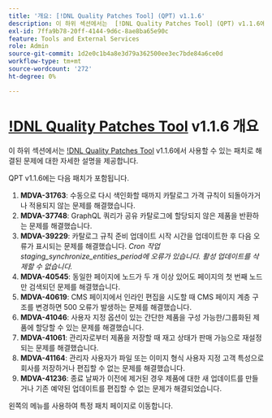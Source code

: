 ```yaml
---
title: '개요: [!DNL Quality Patches Tool] (QPT) v1.1.6'
description: 이 하위 섹션에서는  [!DNL Quality Patches Tool] (QPT) v1.1.6에서 사용할 수 있는 패치로 해결된 문제에 대한 자세한 설명을 제공합니다.
exl-id: 7ffa9b78-20ff-4144-9d6c-8ae8ba65e90c
feature: Tools and External Services
role: Admin
source-git-commit: 1d2e0c1b4a8e3d79a362500ee3ec7bde84a6ce0d
workflow-type: tm+mt
source-wordcount: '272'
ht-degree: 0%

---
```


# [!DNL Quality Patches Tool](QPT) v1.1.6 개요

이 하위 섹션에서는 [!DNL Quality Patches Tool](QPT) v1.1.6에서 사용할 수 있는 패치로 해결된 문제에 대한 자세한 설명을 제공합니다.

QPT v1.1.6에는 다음 패치가 포함됩니다.

1. **MDVA-31763**: 수동으로 다시 색인화할 때까지 카탈로그 가격 규칙이 되돌아가거나 적용되지 않는 문제를 해결했습니다.
1. **MDVA-37748**: GraphQL 쿼리가 공유 카탈로그에 할당되지 않은 제품을 반환하는 문제를 해결했습니다.
1. **MDVA-39229**: 카탈로그 규칙 준비 업데이트 시작 시간을 업데이트한 후 다음 오류가 표시되는 문제를 해결했습니다. *Cron 작업 staging_synchronize_entities_period에 오류가 있습니다. 활성 업데이트를 삭제할 수 없습니다.*
1. **MDVA-40545**: 동일한 페이지에 노드가 두 개 이상 있어도 페이지의 첫 번째 노드만 검색되던 문제를 해결했습니다.
1. **MDVA-40619**: CMS 페이지에서 인라인 편집을 시도할 때 CMS 페이지 계층 구조를 변경하면 500 오류가 발생하는 문제를 해결했습니다.
1. **MDVA-41046**: 사용자 지정 옵션이 있는 간단한 제품을 구성 가능한/그룹화된 제품에 할당할 수 있는 문제를 해결했습니다.
1. **MDVA-41061**: 관리자로부터 제품을 저장할 때 재고 상태가 판매 가능으로 재설정되는 문제를 해결했습니다.
1. **MDVA-41164**: 관리자 사용자가 파일 또는 이미지 형식 사용자 지정 고객 특성으로 회사를 저장하거나 편집할 수 없는 문제를 해결했습니다.
1. **MDVA-41236**: 종료 날짜가 이전에 제거된 경우 제품에 대한 새 업데이트를 만들거나 기존 예약된 업데이트를 편집할 수 없는 문제가 해결되었습니다.

왼쪽의 메뉴를 사용하여 특정 패치 페이지로 이동합니다.
